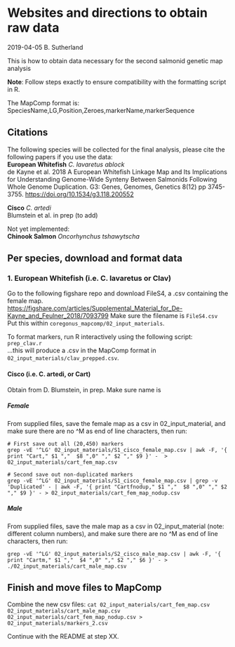 # Websites and directions to obtain raw data
2019-04-05
B. Sutherland

This is how to obtain data necessary for the second salmonid genetic map analysis      

**Note**: Follow steps exactly to ensure compatibility with the formatting script in R.     

The MapComp format is:      
SpeciesName,LG,Position,Zeroes,markerName,markerSequence      

## Citations
The following species will be collected for the final analysis, please cite the following papers if you use the data:     
**European Whitefish** *C. lavaretus ablock*      
de Kayne et al. 2018 A European Whitefish Linkage Map and Its Implications for Understanding Genome-Wide Synteny Between Salmonids Following Whole Genome Duplication. G3: Genes, Genomes, Genetics 8(12) pp 3745-3755. https://doi.org/10.1534/g3.118.200552
 
**Cisco** *C. artedi*      
Blumstein et al. in prep (to add)     

Not yet implemented:    
**Chinook Salmon** *Oncorhynchus tshawytscha*     


## Per species, download and format data
### 1. European Whitefish (i.e. C. lavaretus or Clav)
Go to the following figshare repo and download FileS4, a .csv containing the female map.            
https://figshare.com/articles/Supplemental_Material_for_De-Kayne_and_Feulner_2018/7093799
Make sure the filename is `FileS4.csv` Put this within `coregonus_mapcomp/02_input_materials`.     

To format markers, run R interactively using the following script:     
`prep_clav.r`     
...this will produce a .csv in the MapComp format in `02_input_materials/clav_prepped.csv`.    


#### Cisco (i.e. C. artedi, or Cart)
Obtain from D. Blumstein, in prep. Make sure name is      

##### Female #####
From supplied files, save the female map as a csv in 02_input_material, and make sure there are no ^M as end of line characters, then run:     
```
# First save out all (20,450) markers
grep -vE '^LG' 02_input_materials/S1_cisco_female_map.csv | awk -F, '{ print "Cart," $1 ","  $8 ",0" "," $2 "," $9 }' -  > 02_input_materials/cart_fem_map.csv

# Second save out non-duplicated markers
grep -vE '^LG' 02_input_materials/S1_cisco_female_map.csv | grep -v 'Duplicated' - | awk -F, '{ print "Cartfnodup," $1 ","  $8 ",0" "," $2 "," $9 }' - > 02_input_materials/cart_fem_map_nodup.csv

```

##### Male #####
From supplied files, save the male map as a csv in 02_input_material (note: different column numbers), and make sure there are no ^M as end of line characters, then run:     
```
grep -vE '^LG' 02_input_materials/S2_cisco_male_map.csv | awk -F, '{ print "Cartm," $1 ","  $4 ",0" "," $2 "," $6 }' - > ./02_input_materials/cart_male_map.csv
``` 

## Finish and move files to MapComp
Combine the new csv files:
`cat 02_input_materials/cart_fem_map.csv 02_input_materials/cart_male_map.csv 02_input_materials/cart_fem_map_nodup.csv > 02_input_materials/markers_2.csv`

Continue with the README at step XX.    
